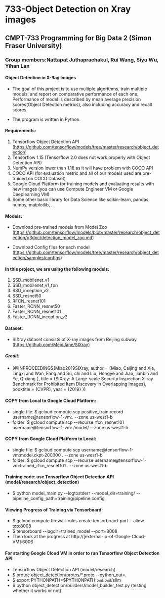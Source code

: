# 733-Object Detection on Xray images
## CMPT-733 Programming for Big Data 2 (Simon Fraser University)
### Group members:Nattapat Juthaprachakul, Rui Wang, Siyu Wu, Yihan Lan

#### Object Detection in X-Ray Images
* The goal of this project is to use multiple algorithms, train multiple models, and report on comparative performance of each one. Performance of model is described by mean average precision scores(Object Detection metrics), also including accuracy and recall scores.

* The program is written in Python.


#### Requirements:
1. Tensorflow Object Detection API (https://github.com/tensorflow/models/tree/master/research/object_detection)
2. Tensorflow 1.15 (Tensorflow 2.0 does not work properly with Object Detection API)
3. NumPy version lower than 1.18 as it will have problem with COCO API
4. COCO API (for evaluation metric and all of our models used are pre-trained on COCO Dataset)
5. Google Cloud Platform for training models and evaluating results with new images (you can use Compute Engineer VM or Google Deeplearning VM)
6. Some other basic library for Data Science like scikin-learn, pandas, numpy, matplotlib, ..

#### Models:
* Download pre-trained models from Model Zoo (https://github.com/tensorflow/models/blob/master/research/object_detection/g3doc/detection_model_zoo.md)

* Download Config files for each model (https://github.com/tensorflow/models/tree/master/research/object_detection/samples/configs)

#### In this project, we are using the following models:
1. SSD_mobilenet_v1
2. SSD_mobilenet_v1_fpn
3. SSD_inception_v2
4. SSD_resnet50
5. RFCN_resnet101
6. Faster_RCNN_resnet50
7. Faster_RCNN_resnet101
8. Faster_RCNN_inception_v2

#### Dataset:
* SIXray dataset consists of X-ray images from Beijing subway (https://github.com/MeioJane/SIXray)
##### Credit:
* (@INPROCEEDINGS{Miao2019SIXray,
    author = {Miao, Caijing and Xie, Lingxi and Wan, Fang and Su, chi and Liu, Hongye and Jiao, jianbin and Ye, Qixiang },
    title = {SIXray: A Large-scale Security Inspection X-ray Benchmark for Prohibited Item Discovery in Overlapping Images},
    booktitle = {CVPR},
    year = {2019} })

#### COPY from Local to Google Cloud Platform:
* single file: $ gcloud compute scp positive_train.record username@tensorflow-1-vm:. --zone us-west1-b
* folder: $ gcloud compute scp --recurse rfcn_resnet101 username@tensorflow-1-vm:./model/ --zone us-west1-b

#### COPY from Google Cloud Platform to Local:
* single file: $ gcloud compute scp username@tensorflow-1-vm:model.ckpt-200000 . --zone us-west1-b
* folder: $ gcloud compute scp --recurse username@tensorflow-1-vm:trained_rfcn_resnet101 . --zone us-west1-b

#### Training code: use Tensorflow Object Detection API (model/research/object_detection)
* $ python model_main.py --logtostderr --model_dir=training/ --pipeline_config_path=training/pipeline.config

#### Viewing Progress of Training via Tensorboard:
* $ gcloud compute firewall-rules create tensorboard-port --allow tcp:8008
* $ tensorboard --logdir=trained_model --port=8008
* Then look at the progress at http://[external-ip-of-Google-Cloud-VM]:6006

#### For starting Google Cloud VM in order to run Tensorflow Object Detection API
* Tensorflow Object Detection API (model/research)
* $ protoc object_detection/protos/*.proto --python_out=.
* $ export PYTHONPATH=$PYTHONPATH:`pwd`:`pwd`/slim
* $ python object_detection/builders/model_builder_test.py (testing whether it works or not)

